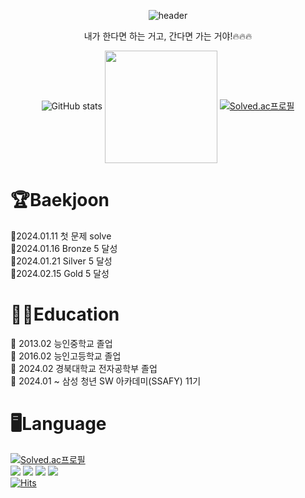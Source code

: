<div align="center"> 

![header](https://capsule-render.vercel.app/api?type=venom&color=0:fbc2eb,100:a6c1ee&text=CHA%20SANG%20GON&fontColor=CC99FF&animation=blinking)






내가 한다면 하는 거고, 간다면 가는 거야!🔥🔥🔥


![GitHub stats](https://github-readme-stats.vercel.app/api?username=CHASANGGON&show_icons=true&show&&theme=ambient_gradient)
<a href="https://github.com/CHASANGGON"><img align="center" style="height:180px" src="https://github-readme-stats.vercel.app/api/top-langs/?username=imysh578&layout=compact&theme=nord&hide_border=true" /></a> 
[![Solved.ac프로필](http://mazassumnida.wtf/api/v2/generate_badge?boj=yg9618)](https://solved.ac/yg9618)  
</div>

<h1>🏆Baekjoon</h1>
🐥2024.01.11 첫 문제 solve<br>  
🥉2024.01.16 Bronze 5 달성<br>
🥈2024.01.21 Silver 5 달성<br>
🥇2024.02.15 Gold   5 달성<br>

<h1>👨‍🎓Education</h1>
🔸 2013.02 능인중학교 졸업<br>
🔸 2016.02 능인고등학교 졸업<br>
🔸 2024.02 경북대학교 전자공학부 졸업<br>
🔸 2024.01 ~ 삼성 청년 SW 아카데미(SSAFY) 11기<br>


<h1>🖥️Language</h1>

[![Solved.ac프로필](http://mazassumnida.wtf/api/mini/generate_badge?boj=yg9618)](https://solved.ac/yg9618)  
<img src="https://img.shields.io/badge/python-3776AB?style=for-the-badge&logo=python&logoColor=white">
<img src="https://img.shields.io/badge/java-007396?style=for-the-badge&logo=java&logoColor=white">
<img src="https://img.shields.io/badge/javascript-F7DF1E?style=for-the-badge&logo=javascript&logoColor=black">
<img src="https://img.shields.io/badge/django-092E20?style=for-the-badge&logo=django&logoColor=white">  
[![Hits](https://hits.seeyoufarm.com/api/count/incr/badge.svg?url=https%3A%2F%2Fgithub.com%2FCHASANGGON&count_bg=%23B3FFBF&title_bg=%23555555&icon=moo.svg&icon_color=%23E7E7E7&title=hits&edge_flat=false)](https://hits.seeyoufarm.com)
